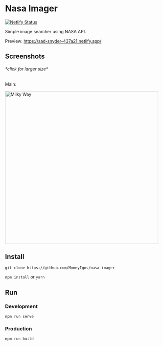 # Nasa Imager

[![Netlify Status](https://api.netlify.com/api/v1/badges/edf31115-368b-44f9-87fe-09a18267fc88/deploy-status)](https://app.netlify.com/sites/sad-snyder-437a21/deploys)

Simple image searcher using NASA API.

Preview: https://sad-snyder-437a21.netlify.app/

## Screenshots
###### \*click for larger size\*
Main:

[<img width="500" src="https://i.imgur.com/YL4qFUM.png" alt="Milky Way">](https://i.imgur.com/YL4qFUM.png)

## Install

`git clone https://github.com/MoneyIgos/nasa-imager`

`npm install` or `yarn`

## Run

### Development

```
npm run serve
```

### Production

```
npm run build
```
